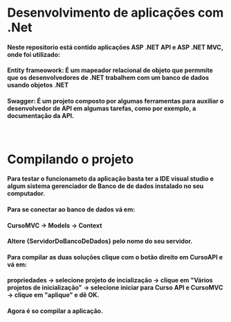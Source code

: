# Desenvolvimento de aplicações com .Net

#### Neste repositorio está contido aplicações ASP .NET API e ASP .NET MVC, onde foi utilizado:

#### Entity frameowork: É um mapeador relacional de objeto que permmite que os desenvolvedores de .NET trabalhem com um banco de dados usando objetos .NET

#### Swagger: É um projeto composto por algumas ferramentas para auxiliar o desenvolvedor de API em algumas tarefas, como por exemplo, a documentação da API.
<br>

# Compilando o projeto
#### Para testar o funcionameto da aplicação basta ter a IDE visual studio e algum sistema gerenciador de Banco de de dados instalado no seu computador.
#### Para se conectar ao banco de dados vá em:
#### CursoMVC -> Models -> Context
#### Altere {ServidorDoBancoDeDados} pelo nome do seu servidor.
#### Para compilar as duas soluções clique com o botão direito em CursoAPI e vá em:
#### propriedades -> selecione projeto de incialização -> clique em "Vários projetos de inicialização" -> selecione iniciar para Curso API e CursoMVC -> clique em "aplique" e dê OK.
#### Agora é so compilar a aplicação.

